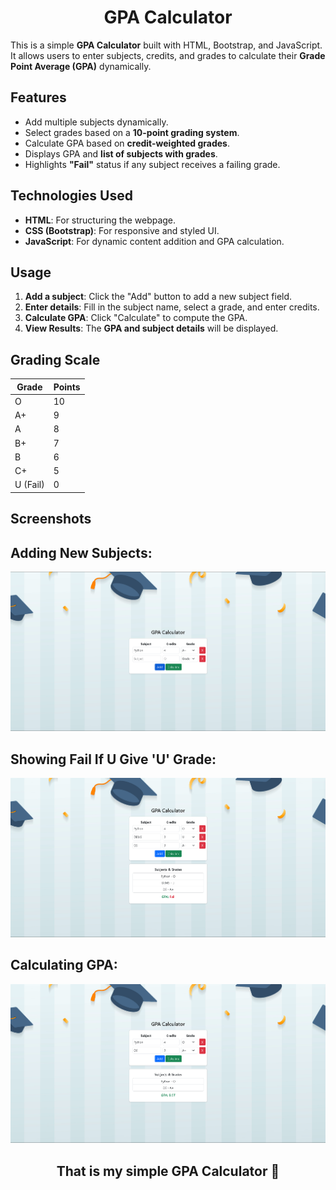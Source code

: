 <h1 align="center">GPA Calculator</h1>

This is a simple **GPA Calculator** built with HTML, Bootstrap, and JavaScript. It allows users to enter subjects, credits, and grades to calculate their **Grade Point Average (GPA)** dynamically.

## Features

- Add multiple subjects dynamically.
- Select grades based on a **10-point grading system**.
- Calculate GPA based on **credit-weighted grades**.
- Displays GPA and **list of subjects with grades**.
- Highlights **"Fail"** status if any subject receives a failing grade.

## Technologies Used

- **HTML**: For structuring the webpage.
- **CSS (Bootstrap)**: For responsive and styled UI.
- **JavaScript**: For dynamic content addition and GPA calculation.

## Usage

1. **Add a subject**: Click the "Add" button to add a new subject field.
2. **Enter details**: Fill in the subject name, select a grade, and enter credits.
3. **Calculate GPA**: Click "Calculate" to compute the GPA.
4. **View Results**: The **GPA and subject details** will be displayed.

## Grading Scale

| Grade | Points |
|-------|--------|
| O     | 10     |
| A+    | 9      |
| A     | 8      |
| B+    | 7      |
| B     | 6      |
| C+    | 5      |
| U (Fail) | 0  |

## Screenshots

## Adding New Subjects:

![GPA Calculator Screenshot](Images/Adding%20New%20Subjects.png)

## Showing Fail If U Give 'U' Grade:

![GPA Calculator Screenshot](Images/Showing%20Fail.png)

## Calculating GPA:

![GPA Calculator Screenshot](Images/Getting%20GPA.png)

<h2 align="center">That is my simple GPA Calculator 🚀</h2>
